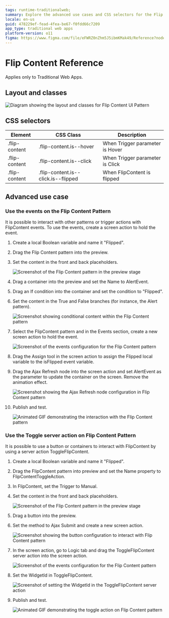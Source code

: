 ```yaml
---
tags: runtime-traditionalweb; 
summary: Explore the advanced use cases and CSS selectors for the Flip Content UI Pattern in OutSystems 11 (O11).
locale: en-us
guid: 478229ef-fead-4fea-be67-f0fdd66c7209
app_type: traditional web apps
platform-version: o11
figma: https://www.figma.com/file/eFWRZ0nZhm5J5ibmKMak49/Reference?node-id=615:466
---
```


# Flip Content Reference

<div class="info" markdown="1">

Applies only to Traditional Web Apps.

</div>

## Layout and classes

![Diagram showing the layout and classes for Flip Content UI Pattern](images/flipcontent-6-diag.png "Flip Content Layout Diagram")

## CSS selectors

| **Element** |  **CSS Class** |  **Description**  |
| --- | --- | --- |
| .flip-content | .flip-content.is--hover |  When Trigger parameter is Hover |
| .flip-content | .flip-content.is--click |  When Trigger parameter is Click |
| .flip-content | .flip-content.is--click.is--flipped |  When FlipContent is flipped |

## Advanced use case

### Use the events on the Flip Content Pattern

It is possible to interact with other patterns or trigger actions with FlipContent events. To use the events, create a screen action to hold the event.

1. Create a local Boolean variable and name it "Flipped".

1. Drag the Flip Content pattern into the preview.

1. Set the content in the front and back placeholders.

    ![Screenshot of the Flip Content pattern in the preview stage](images/flipcontent-7-ss.png "Flip Content Pattern Preview")

1. Drag a container into the preview and set the Name to AlertEvent.

1. Drag an If condition into the container and set the condition to "Flipped".

1. Set the content in the True and False branches (for instance, the Alert pattern).

    ![Screenshot showing conditional content within the Flip Content pattern](images/flipcontent-8-ss.png "Flip Content Conditional Content")

1. Select the FlipContent pattern and in the Events section, create a new screen action to hold the event.

    ![Screenshot of the events configuration for the Flip Content pattern](images/flipcontent-9-ss.png "Flip Content Events Configuration")

1. Drag the Assign tool in the screen action to assign the Flipped local variable to the isFlipped event variable.

1. Drag the Ajax Refresh node into the screen action and set AlertEvent as the parameter to update the container on the screen. Remove the animation effect.

    ![Screenshot showing the Ajax Refresh node configuration in Flip Content pattern](images/flipcontent-10-ss.png "Flip Content Ajax Refresh Configuration")

1. Publish and test.

    ![Animated GIF demonstrating the interaction with the Flip Content pattern](images/flipcontent-11.gif "Flip Content Interaction Demonstration")

### Use the Toggle server action on Flip Content Pattern

It is possible to use a button or containers to interact with FlipContent by using a server action ToggleFlipContent.

1. Create a local Boolean variable and name it "Flipped".

1. Drag the FlipContent pattern into preview and set the Name property to FlipContentToggleAction.

1. In FlipContent, set the Trigger to Manual.

1. Set the content in the front and back placeholders.

    ![Screenshot of the Flip Content pattern in the preview stage](images/flipcontent-7-ss.png "Flip Content Pattern Preview")

1. Drag a button into the preview.

1. Set the method to Ajax Submit and create a new screen action.

    ![Screenshot showing the button configuration to interact with Flip Content pattern](images/flipcontent-12-ss.png "Flip Content Button Configuration")

1. In the screen action, go to Logic tab and drag the ToggleFlipContent server action into the screen action.

    ![Screenshot of the events configuration for the Flip Content pattern](images/flipcontent-9-ss.png "Flip Content Events Configuration")

1. Set the WidgetId in ToggleFlipContent.

    ![Screenshot of setting the WidgetId in the ToggleFlipContent server action](images/flipcontent-13-ss.png "Setting WidgetId in ToggleFlipContent")

1. Publish and test.

    ![Animated GIF demonstrating the toggle action on Flip Content pattern](images/flipcontent-image-10.gif "Flip Content Toggle Action Demonstration")
